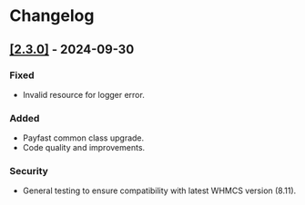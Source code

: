 # Changelog

## [[2.3.0]]() - 2024-09-30

### Fixed
- Invalid resource for logger error.

### Added
- Payfast common class upgrade.
- Code quality and improvements.

### Security
- General testing to ensure compatibility with latest WHMCS version (8.11).

